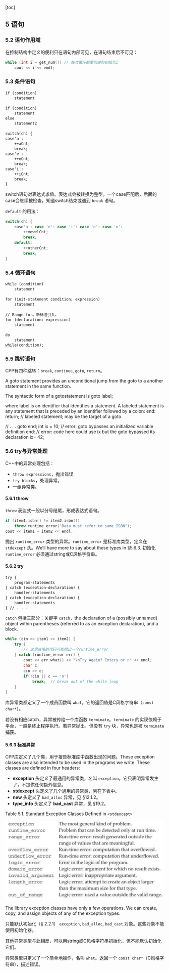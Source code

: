[toc]


## 5 语句

### 5.2 语句作用域

在控制结构中定义的便利只在语句内部可见，在语句结束后不可见：

```cpp
while (int i = get_num()) // 每次循环都要创建和初始化i
    cout << i << endl;
```

### 5.3 条件语句

    if (condition)
        statement

    if (condition)
        statement
    else
        statement2

    switch(ch) {
    case'a':
        ++aCnt;
        break;
    case'e':
        ++eCnt;
        break;
    case'i':
        ++iCnt;
        break;
    }

switch语句对表达式求值。表达式会被转换为整型。一个case匹配后，后面的case会继续被检查，知道switch结束或遇到 `break` 语句。

`default` 的用法：

```cpp
switch(ch) {
    case'a': case 'e': case 'i': case 'o': case 'u':
        ++vowelCnt;
        break;
    default:
        ++otherCnt;
        break;
}
```

### 5.4 循环语句

	while (condition)
		statement

	for (init-statement condition; expression)
		statement

	// Range for。新标准引入。
	for (declaration: expression)
		statement

    do
		statement
	while(condition);

### 5.5 跳转语句

CPP有四种跳转：`break`, `continue`, `goto`, `return`。

A goto statement provides an unconditional jump from the goto to a another statement in the same function.

The syntactic form of a gotostatement is
goto label;

where label is an identifier that identifies a statement. A labeled statement is any statement that is preceded by an identifier followed by a colon:
end: return;  // labeled statement; may be the target of a goto

// . . .
goto end;
int ix = 10; // error: goto bypasses an initialized variable definition
end:
// error: code here could use ix but the goto bypassed its declaration
ix= 42;

### 5.6 try与异常处理

C++中的异常处理包括：

- `throw expressions`，抛出错误
- `try blocks`，处理异常。
- 一组异常类。

#### 5.6.1 throw

`throw` 表达式一般以分号结尾，形成表达式语句。

```cpp
if (item1.isbn() != item2.isbn())
    throw runtime_error("Data must refer to same ISBN");
cout << item1 + item2 << endl;
```

抛出 `runtime_error` 类型的异常。`runtime_error` 是标准库类型，定义在 `stdexcept` 头。We’ll have more to say about these types in §5.6.3. 初始化 `runtime_error` 必须通过string或C风格字符串。

#### 5.6.2 try

    try {
    	program-statements
    } catch (exception-declaration) {
    	handler-statements
    } catch (exception-declaration) {
    	handler-statements
    } // . . .

`catch` 包括三部分：关键字 `catch`，the declaration of a (possibly unnamed) object within parentheses (referred to as an exception declaration), and a block.

```cpp
while (cin >> item1 >> item2) {
    try {
        // 这里省略的代码可能抛出一个runtime_error
    } catch (runtime_error err) {
        cout << err.what() << "\nTry Again? Entery or n" << endl;
        char c;
        cin >> c;
        if(!cin || c == 'n')
            break;  // break out of the while loop
    }
}
```

库异常类都定义了一个成员函数叫 `what`。它的返回值是C风格字符串（`const char*`）。

若没有相应catch，异常被传给一个库函数 `terminate`。`terminate` 的实现依赖于平台，一般是终止程序执行。若异常抛出，但没有 `try` 块，异常也是被 `terminate` 捕获。

#### 5.6.3 标准异常

CPP库定义了几个类，用于报告标准库中函数出现的问题。These exception classes are also intended to be used in the programs we write. These classes are defined in four headers:

- **exception** 头定义了最通用的异常类，名叫 `exception`。它只表明异常发生了，不提供任何额外信息。
- **stdexcept** 头定义了几个通用的异常类，列在下表中。
- **new** 头定义了 `bad_alloc` 异常，见 §12.1.2。
- **type_info** 头定义了 **bad_cast** 异常，见 §19.2。

Table 5.1. Standard Exception Classes Defined in `<stdexcept>`

![](t51.png)

The library exception classes have only a few operations. We can create, copy, and assign objects of any of the exception types.

只能默认初始化（§ 2.2.1） `exception`, `bad_alloc`, `bad_cast` 对象。这些对象不能使用初始化器。

其他异常类型与此相反，可以用string或C风格字符串初始化，但不能默认初始化它们。

异常类型只定义了一个简单地操作，名叫 `what`。返回一个 `const char*`（C风格字符串），描述错误。










